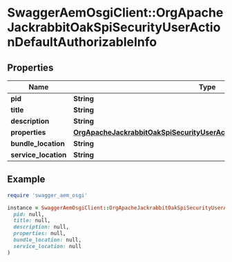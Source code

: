# SwaggerAemOsgiClient::OrgApacheJackrabbitOakSpiSecurityUserActionDefaultAuthorizableInfo

## Properties

| Name | Type | Description | Notes |
| ---- | ---- | ----------- | ----- |
| **pid** | **String** |  | [optional] |
| **title** | **String** |  | [optional] |
| **description** | **String** |  | [optional] |
| **properties** | [**OrgApacheJackrabbitOakSpiSecurityUserActionDefaultAuthorizableProperties**](OrgApacheJackrabbitOakSpiSecurityUserActionDefaultAuthorizableProperties.md) |  | [optional] |
| **bundle_location** | **String** |  | [optional] |
| **service_location** | **String** |  | [optional] |

## Example

```ruby
require 'swagger_aem_osgi'

instance = SwaggerAemOsgiClient::OrgApacheJackrabbitOakSpiSecurityUserActionDefaultAuthorizableInfo.new(
  pid: null,
  title: null,
  description: null,
  properties: null,
  bundle_location: null,
  service_location: null
)
```


